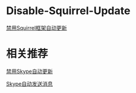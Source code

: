 # Disable-Squirrel-Update
[禁用Squirrel框架自动更新](https://dev-coco.github.io/blog/Disable-Squirrel-Update.html)

# 相关推荐
[禁用Skype自动更新](https://dev-coco.github.io/blog/Disable-Skype-Update.html)

[Skype自动发送消息](https://dev-coco.github.io/blog/Skype-Schedule-Messages.html)
